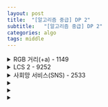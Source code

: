 ```yaml
---
layout: post
title:  "[알고리즘 중급] DP 2"
subtitle:   "[알고리즘 중급] DP 2"
categories: algo
tags: middle
---
```

<details>
<summary> RGB 거리(+a) - 1149</summary>
<div markdown="1">   

```cpp
// 최소 비용만 출력
int RGB(int pos, int prev = 3) {
    int& ret = D[pos][prev];
    if (ret != -1) return ret;
    if (pos == N) return ret = 0;
    ret = INF;
    for (int i = 0; i < 3; i++)
        if (prev != i) 
            ret = min(ret, RGB(pos+1, i) + cost[pos][i]);
     // if (prev != i && ret > RGB(pos+1, i) + cost[pos][i]) {
     //     ret = RGB(pos+1, i) + cost[pos][i];
     //     choice[pos][prev] = i;
        }
    return ret;
}
// 최소 비용의 건물 색상 배치 출력
void trackAnswer(int pos, int prev=3){
    if(pos == N) return;
 
    for(int i=0; i<3; i++){
        if(prev != i && RGB(pos+1, i) + cost[pos][i] == RGB(pos, prev)){
            printf("%dth town color: %d\n", pos+1, i);
            trackAnswer(pos+1, i);
            return;
        }
    }
}

// RGB 또 다른 풀이
{...
    for(int i = 0; i < n; i++) cin >> s[i][0] >> s[i][1] >> s[i][2];
    d[0][0] = s[0][0];
    d[0][1] = s[0][1];
    d[0][2] = s[0][2];
    for(int i = 1; i < n; i++){
        d[i][0] = min(d[i-1][1],d[i-1][2])+s[i][0];
        d[i][1] = min(d[i-1][0],d[i-1][2])+s[i][1];
        d[i][2] = min(d[i-1][0],d[i-1][1])+s[i][2];
    }
    ...
}
```  
</div>
</details>



<details>
<summary> LCS 2 - 9252</summary>
<div markdown="1">   

```cpp
#include <bits/stdc++.h>
using namespace std;
char S1[1001], S2[1001];
int len1, len2, cache[1000][1000], choose[1000];

int LCS(int pos1, int pos2) {
    if (pos1 == len1 || pos2 == len2) return 0;
    int &ret = cache[pos1][pos2];
    if (ret != -1) return ret;
    ret = LCS(pos1+1, pos2);
    int temp = LCS(pos1, pos2+1);
    if (ret < temp) {
        ret 
    }
}

int main() {
    ios::sync_with_stdio(0);
    cin.tie(0);
    len1 = strlen(S1);
    len2 = strlen(S2);
    memset(cache, -1, sizeof(cache));
    cout << LCS(0, 0);
}
```  
</div>
</details>

<details>
<summary> 사회망 서비스(SNS) - 2533</summary>
<div markdown="1">   

```cpp
#include <bits/stdc++.h>
using namespace std;
const int INF = 987654321;

vector<int> adj[1000000], child[1000000];
bool visited[1000000];
int N, D[1000000][2];

void dfs(int curr) {
    visited[curr] = true;
    for (int next: adj[curr]){
        if (!visited[next]) {
            child[curr].push_back(next);
            dfs(next);
        }
    }
}

int SNS(int curr, bool early) {
    int& ret = D[curr][early];
    if (ret != -1) return ret;

    int notpick = INF, pick = 1;
    for (int next: child[curr])
        pick += SNS(next, true);
    if (!early) {
        notpick = 0;
        for (int next: child[curr])
            notpick += SNS(next, false);
    }
    return ret = min(notpick, pick);
}

int main() {
    ios::sync_with_stdio(0);
    cin.tie(0);
    cin >> N;
    for (int i = 0; i < N-1; i++) {
        int u, v;
        cin >> u >> v;
        u--; v--;
        adj[u].push_back(v);
        adj[v].push_back(u);
    }
    dfs(0);
    memset(D, -1, sizeof(D));
    cout << SNS(0, true);
}
```  
</div>
</details>

<details>
<summary> </summary>
<div markdown="1">   

```cpp
#include <bits/stdc++.h>
using namespace std;

int main() {
    ios::sync_with_stdio(0);
    cin.tie(0);

}
```  
</div>
</details>

<details>
<summary> </summary>
<div markdown="1">   

```cpp
#include <bits/stdc++.h>
using namespace std;

int main() {
    ios::sync_with_stdio(0);
    cin.tie(0);

}
```  
</div>
</details>

<details>
<summary> </summary>
<div markdown="1">   

```cpp
#include <bits/stdc++.h>
using namespace std;

int main() {
    ios::sync_with_stdio(0);
    cin.tie(0);

}
```  
</div>
</details>